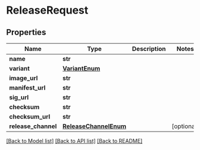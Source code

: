 # ReleaseRequest


## Properties
Name | Type | Description | Notes
------------ | ------------- | ------------- | -------------
**name** | **str** |  | 
**variant** | [**VariantEnum**](VariantEnum.md) |  | 
**image_url** | **str** |  | 
**manifest_url** | **str** |  | 
**sig_url** | **str** |  | 
**checksum** | **str** |  | 
**checksum_url** | **str** |  | 
**release_channel** | [**ReleaseChannelEnum**](ReleaseChannelEnum.md) |  | [optional] 

[[Back to Model list]](../README.md#documentation-for-models) [[Back to API list]](../README.md#documentation-for-api-endpoints) [[Back to README]](../README.md)


